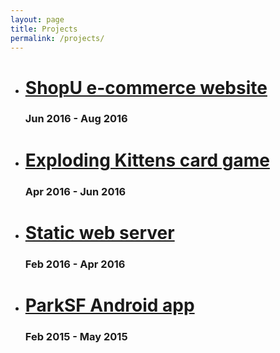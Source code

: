 ```yaml
---
layout: page
title: Projects
permalink: /projects/
---
```


<ul>
  <li>
    <h1 class="title">
      <a href="{{ site.url }}{% link projects/shopu.md %}">ShopU e-commerce website</a>
    </h1>
    <h3 class="subtitle">
      Jun 2016 - Aug 2016
    </h3>
  </li>
  <li>
    <h1 class="title">
      <a href="{{ site.url }}{% link projects/exploding-kittens.md %}">Exploding Kittens card game</a>
    </h1>
    <h3 class="subtitle">
      Apr 2016 - Jun 2016
    </h3>
  </li>
  <li>
    <h1 class="title">
      <a href="{{ site.url }}{% link projects/web-server.md %}">Static web server</a>
    </h1>
    <h3 class="subtitle">
      Feb 2016 - Apr 2016
    </h3>
  </li>
  <li>
    <h1 class="title">
      <a href="{{ site.url }}{% link projects/parksf.md %}">ParkSF Android app</a>
    </h1>
    <h3 class="subtitle">
      Feb 2015 - May 2015
    </h3>
  </li>
</ul>
